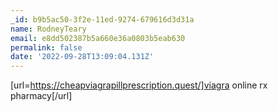 ```yaml
---
_id: b9b5ac50-3f2e-11ed-9274-679616d3d31a
name: RodneyTeary
email: e8dd502387b5a660e36a0803b5eab630
permalink: false
date: '2022-09-28T13:09:04.131Z'
---
```

[url=https://cheapviagrapillprescription.quest/]viagra online rx pharmacy[/url]
